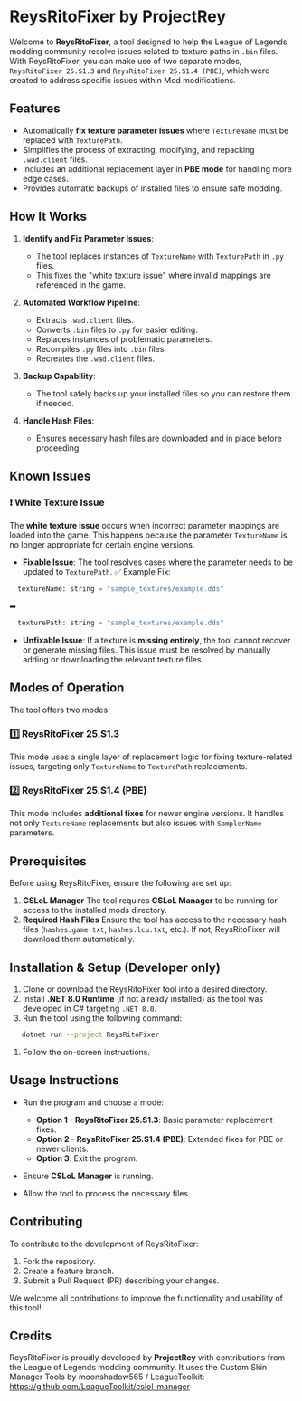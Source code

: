 # ReysRitoFixer by ProjectRey
Welcome to **ReysRitoFixer**, a tool designed to help the League of Legends modding community resolve issues related to texture paths in `.bin` files. With ReysRitoFixer, you can make use of two separate modes, `ReysRitoFixer 25.S1.3` and `ReysRitoFixer 25.S1.4 (PBE)`, which were created to address specific issues within Mod modifications.
## Features
- Automatically **fix texture parameter issues** where `TextureName` must be replaced with `TexturePath`.
- Simplifies the process of extracting, modifying, and repacking `.wad.client` files.
- Includes an additional replacement layer in **PBE mode** for handling more edge cases.
- Provides automatic backups of installed files to ensure safe modding.

## How It Works
1. **Identify and Fix Parameter Issues**:
    - The tool replaces instances of `TextureName` with `TexturePath` in `.py` files.
    - This fixes the "white texture issue" where invalid mappings are referenced in the game.

2. **Automated Workflow Pipeline**:
    - Extracts `.wad.client` files.
    - Converts `.bin` files to `.py` for easier editing.
    - Replaces instances of problematic parameters.
    - Recompiles `.py` files into `.bin` files.
    - Recreates the `.wad.client` files.

3. **Backup Capability**:
    - The tool safely backs up your installed files so you can restore them if needed.

4. **Handle Hash Files**:
    - Ensures necessary hash files are downloaded and in place before proceeding.

## Known Issues
### ❗ White Texture Issue
The **white texture issue** occurs when incorrect parameter mappings are loaded into the game. This happens because the parameter `TextureName` is no longer appropriate for certain engine versions.
- **Fixable Issue**:
The tool resolves cases where the parameter needs to be updated to `TexturePath`.
✅ Example Fix:
``` py
  textureName: string = "sample_textures/example.dds"
```
➡
``` py
  texturePath: string = "sample_textures/example.dds"
```
- **Unfixable Issue**:
If a texture is **missing entirely**, the tool cannot recover or generate missing files. This issue must be resolved by manually adding or downloading the relevant texture files.

## Modes of Operation
The tool offers two modes:
### 1️⃣ **ReysRitoFixer 25.S1.3**
This mode uses a single layer of replacement logic for fixing texture-related issues, targeting only `TextureName` to `TexturePath` replacements.
### 2️⃣ **ReysRitoFixer 25.S1.4 (PBE)**
This mode includes **additional fixes** for newer engine versions. It handles not only `TextureName` replacements but also issues with `SamplerName` parameters.
## Prerequisites
Before using ReysRitoFixer, ensure the following are set up:
1. **CSLoL Manager**
The tool requires **CSLoL Manager** to be running for access to the installed mods directory.
2. **Required Hash Files**
Ensure the tool has access to the necessary hash files (`hashes.game.txt`, `hashes.lcu.txt`, etc.). If not, ReysRitoFixer will download them automatically.

## Installation & Setup (Developer only)
1. Clone or download the ReysRitoFixer tool into a desired directory.
2. Install **.NET 8.0 Runtime** (if not already installed) as the tool was developed in C# targeting `.NET 8.0`.
3. Run the tool using the following command:
``` bash
   dotnet run --project ReysRitoFixer
```
1. Follow the on-screen instructions.

## Usage Instructions
- Run the program and choose a mode:
    - **Option 1 - ReysRitoFixer 25.S1.3**: Basic parameter replacement fixes.
    - **Option 2 - ReysRitoFixer 25.S1.4 (PBE)**: Extended fixes for PBE or newer clients.
    - **Option 3**: Exit the program.

- Ensure **CSLoL Manager** is running.
- Allow the tool to process the necessary files.

## Contributing
To contribute to the development of ReysRitoFixer:
1. Fork the repository.
2. Create a feature branch.
3. Submit a Pull Request (PR) describing your changes.

We welcome all contributions to improve the functionality and usability of this tool!
## Credits
ReysRitoFixer is proudly developed by **ProjectRey** with contributions from the League of Legends modding community.
It uses the Custom Skin Manager Tools by moonshadow565 / LeagueToolkit: https://github.com/LeagueToolkit/cslol-manager
